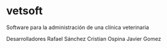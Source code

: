 # vetsoft
Software para la administración de una clínica veterinaria

Desarrolladores
Rafael Sánchez
Cristian Ospina
Javier Gomez
